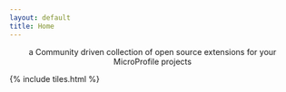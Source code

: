 ```yaml
---
layout: default
title: Home
---
```

<center>a Community driven collection of open source extensions for your MicroProfile projects</center>


{% include tiles.html %}
